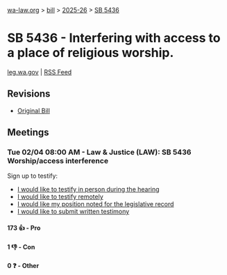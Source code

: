 [wa-law.org](/) > [bill](/bill/) > [2025-26](/bill/2025-26/) > [SB 5436](/bill/2025-26/sb/5436/)

# SB 5436 - Interfering with access to a place of religious worship.
[leg.wa.gov](https://app.leg.wa.gov/billsummary?BillNumber=5436&Year=2025&Initiative=false) | [RSS Feed](./rss.xml)

## Revisions
* [Original Bill](1/)

## Meetings
### Tue 02/04 08:00 AM - Law & Justice (LAW): SB 5436 Worship/access interference
Sign up to testify:
* [I would like to testify in person during the hearing](https://app.leg.wa.gov/csi/Testifier/Add?chamber=House&mId=32624&aId=162395&caId=25292&tId=1)
* [I would like to testify remotely](https://app.leg.wa.gov/csi/Testifier/Add?chamber=House&mId=32624&aId=162395&caId=25292&tId=2)
* [I would like my position noted for the legislative record](https://app.leg.wa.gov/csi/Testifier/Add?chamber=House&mId=32624&aId=162395&caId=25292&tId=3)
* [I would like to submit written testimony](https://app.leg.wa.gov/csi/Testifier/Add?chamber=House&mId=32624&aId=162395&caId=25292&tId=4)

#### 173 👍 - Pro

#### 1 👎 - Con

#### 0 ❓ - Other
